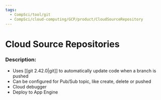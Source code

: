 ```yaml
---
tags:
  - CompSci/tool/git
  - CompSci/cloud-computing/GCP/product/CloudSourceRepository
---
```

# Cloud Source Repositories
### Description:
- Uses [[git 2.42.0|git]] to automatically update code when a branch is pushed
- Can be configured for Pub/Sub topic, like create, delete or pushed
- Cloud debugger
- Deploy to App Engine

